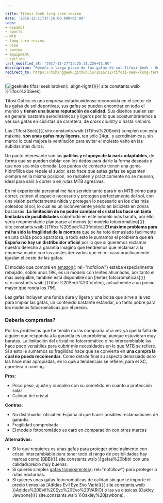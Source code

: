 ```yaml
---

title: Tifosi Seek long term review
date: '2016-12-11T17:26:00.000+01:00'
tags:
- español
- sports
- mtb
- long term review
- bike
- review
- equipment
- cycling
last_modified_at: '2017-11-27T13:25:11.226+01:00'
description: "Reseña a largo plazo de las gafas de sol Tifosi Seek - Una revisión y evaluación exhaustiva de las gafas de sol Tifosi Seek después de un uso prolongado."
redirect_to: https://bikinggeek.github.io/2016/12/tifosi-seek-long-term-review.html
---
```


[![geeknite tifosi seek broken](https://3.bp.blogspot.com/-hMEvbsq_xxo/WE195sNH_VI/AAAAAAAAA58/tLOCrYda1ssv5yqe8Yh_z_XxRD18ZL6IwCLcB/s320/tifosi%2Bseek.jpg){: .align-right}]({{ site.constants.wsib }}Tifosi%20Seek)

Tifosi Optics es una empresa estadounidense reconocida en el sector de las gafas de sol deportivas, sus gafas se pueden encontrar en todo el mundo y **tienen una buena reputación de calidad**. Sus diseños suelen ser en general bastante aerodinámicos y ligeros por lo que acostumbraremos a ver sus gafas en ciclistas de carretera, de _cross country_ o hasta _runners_.  
  
Las [Tifosi Seek]({{ site.constants.wsib }}Tifosi%20Seek) cumplen con esta máxima, **son unas gafas muy ligeras**, tan sólo 24gr., y aerodinámicas, sin marco lo cual mejora la ventilación para evitar el molesto vaho en las subidas más duras.  
  
Un punto interesante son las **patillas y el apoyo de la nariz adaptables**, de forma que se pueden doblar con los dedos para darle la forma deseada y que nos sea más cómoda. Los puntos de contacto tienen una goma hidrofílica que repele el sudor, esto hace que estas gafas se aguanten siempre en la misma posición, no resbalen y prácticamente no se muevan, ideal para salir a correr o en rutas MTB agresivas.  
  
En mi experiencia personal me han servido tanto para ir en MTB como para correr, cubren el espacio necesario y protegen perfectamente del sol, con una visión perfectamente nítida y protegen lo necesario en los días más soleados al sol, lo cual es un inconveniente yendo en bicicleta en zonas boscosas. **La limitación de no poder cambiar el cristal las hace un tanto limitadas de posibilidades** sobretodo en este modelo más barato, por ello sería recomendable plantearse al menos [el modelo fotocromático]({{ site.constants.wsib }}Tifosi%20Seek%20fototec).**El máximo problema para mí ha sido la fragilidad de la montura** que se ha roto demasiado fácilmente en una caída poco aparatosa, a todo esto le sumamos el problema que **en España no hay un distribuidor oficial** por lo que si queremos reclamar nuestro derecho a garantía imagino que tendremos que reclamar a la empresa madre con los costes derivados que en mi caso prácticamente igualan el coste de las gafas.  
  
El modelo que compré en [amazon](<https://www.amazon.es/?_encoding=UTF8&camp=3626&creative=24822&linkCode=ur2&tag={{ site.constants.amazon_es }}>){: rel="nofollow"} estaba especialmente rebajado, sobre unos 18€, es un modelo con lentes ahumadas, por tanto el más asequible, también está disponible con [lentes fotocromáticas]({{ site.constants.wsib }}Tifosi%20Seek%20fototec), actualmente a un precio mayor que ronda los 75€.  
  
Las gafas incluyen una funda dura y ligera y una bolsa que sirve a la vez para limpiar las gafas, un contenido bastante estándar, un tanto pobre para los modelos fotocromáticas por el precio.  
  
### Debería comprarlas?

Por los problemas que he tenido no las compraría otra vez ya que la falta de alguien que responda a la garantía es un problema, aunque estuvieran muy baratas. La limitación del cristal no fotocromático o no intercambiable las hace poco versátiles para cubrir mis necesidades en lo que MTB se refiere. Si a esto le sumamos su fragilidad hace que se convierta en **una compra la cual no puedo recomendar**. Como detalle final su aspecto demasiado _aero_ las hace más apropiadas, en lo que a tendencias se refiere, para el XC, carretera o running.

**Pros:**

* Poco peso, ajuste y cumplen con su cometido en cuanto a protección solar
* Calidad del cristal

**Contras:**

* No distribuidor oficial en España al que hacer posibles reclamaciones de garantía
* Fragilidad comprobada
* El modelo fotocromático es caro en comparación con otras marcas

**Alternativas:**

* Si lo que requieres es unas gafas para proteger principalmente con cristal intercambiable para tener todo el rango de posibilidades hay marcas como [BBB]({{ site.constants.wsib }}gafas%20bbb) con una calidad/precio muy buenas.
* Si quieres simples [gafas transparentes](https://ad.zanox.com/ppc/?37368613C2015662025T&ULP=%5b%5bhttps://www.chainreactioncycles.com/es/es/gafas-de-sol-de-marco-completo-oneten/rp-prod132507%5d%5d){: rel="nofollow"} para proteger o rutas nocturnas.
* Si quieres unas gafas fotocromáticas de calidad sin que te importe el precio tienes las [Adidas Evil Eye Evo Vario]({{ site.constants.wsib }}Adidas%20Evil%20Eye%20Evo%20VARIO) o las ya clásicas [Oakley Jawbone]({{ site.constants.wsib }}Oakley%20jawbone).
